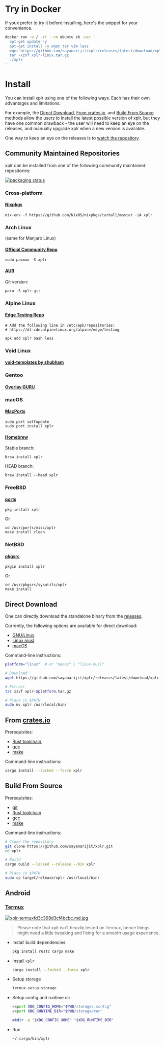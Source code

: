 # Try in Docker

If youx prefer to try it before installing, here's the snippet for your
convenience.

```bash
docker run -w / -it --rm ubuntu sh -uec '
  apt-get update -y
  apt-get install -y wget tar vim less
  wget https://github.com/sayanarijit/xplr/releases/latest/download/xplr-linux.tar.gz
  tar -xzvf xplr-linux.tar.gz
  ./xplr
'
```

# Install

You can install xplr using one of the following ways. Each has their own
advantages and limitations.

For example, the [Direct Download][1], [From crates.io][2], and
[Build From Source][3] methods allow the users to install the latest possible
version of xplr, but they have one common drawback - the user will need to keep
an eye on the releases, and manually upgrade xplr when a new version is
available.

One way to keep an eye on the releases is to [watch the repository][4].

## Community Maintained Repositories

xplr can be installed from one of the following community maintained
repositories:

[![packaging status][5]][6]

### Cross-platform

#### [Nixpkgs][10]

```
nix-env -f https://github.com/NixOS/nixpkgs/tarball/master -iA xplr
```

### Arch Linux

(same for Manjaro Linux)

#### [Official Community Repo][7]

```
sudo pacman -S xplr
```

#### [AUR][8]

Git version:

```
paru -S xplr-git
```

### Alpine Linux

#### [Edge Testing Repo][27]

```
# Add the following line in /etc/apk/repositories:
# https://dl-cdn.alpinelinux.org/alpine/edge/testing

apk add xplr bash less
```

### Void Linux

#### [void-templates by shubham][9]

### Gentoo

#### [Overlay GURU][28]

### macOS

#### [MacPorts][11]

```
sudo port selfupdate
sudo port install xplr
```

#### [Homebrew][12]

Stable branch:

```
brew install xplr
```

HEAD branch:

```
brew install --head xplr
```

### FreeBSD

#### [ports][13]

```
pkg install xplr
```

Or

```
cd /usr/ports/misc/xplr
make install clean
```

### NetBSD

#### [pkgsrc][14]

```
pkgin install xplr
```

Or

```
cd /usr/pkgsrc/sysutils/xplr
make install
```

## Direct Download

One can directly download the standalone binary from the
[releases][15].

Currently, the following options are available for direct download:

- [GNU/Linux][16]
- [Linux musl][26]
- [macOS][17]

Command-line instructions:

```bash
platform="linux"  # or "macos" / "linux-musl"

# Download
wget https://github.com/sayanarijit/xplr/releases/latest/download/xplr-$platform.tar.gz

# Extract
tar xzvf xplr-$platform.tar.gz

# Place in $PATH
sudo mv xplr /usr/local/bin/
```

## From [crates.io][18]

Prerequisites:

- [Rust toolchain][19],
- [gcc][20]
- [make][21]

Command-line instructions:

```bash
cargo install --locked --force xplr
```

## Build From Source

Prerequisites:

- [git][22]
- [Rust toolchain][19]
- [gcc][20]
- [make][21]

Command-line instructions:

```bash
# Clone the repository
git clone https://github.com/sayanarijit/xplr.git
cd xplr

# Build
cargo build --locked --release --bin xplr

# Place in $PATH
sudo cp target/release/xplr /usr/local/bin/
```

## Android

### [Termux][23]

[![xplr-termuxfd3c398d3cf4bcbc.md.jpg][24]][25]

> Please note that xplr isn't heavily tested on Termux, hence things might
> need a little tweaking and fixing for a smooth usage experience.

- Install build dependencies

  ```bash
  pkg install rustc cargo make
  ```

- Install `xplr`

  ```bash
  cargo install --locked --force xplr
  ```

- Setup storage

  ```bash
  termux-setup-storage
  ```

- Setup config and runtime dir

  ```bash
  export XDG_CONFIG_HOME="$PWD/storage/.config"
  export XDG_RUNTIME_DIR="$PWD/storage/run"

  mkdir -p "$XDG_CONFIG_HOME" "$XDG_RUNTIME_DIR"
  ```

- Run
  ```bash
  ~/.cargo/bin/xplr
  ```

[1]: #direct-download
[2]: #from-cratesio
[3]: #build-from-source
[4]: https://github.com/sayanarijit/xplr/watchers
[5]: https://repology.org/badge/vertical-allrepos/xplr.svg
[6]: https://repology.org/project/xplr/versions
[7]: https://archlinux.org/packages/community/x86_64/xplr
[8]: https://aur.archlinux.org/packages/?O=0&SeB=n&K=xplr&outdated=&SB=n&SO=a&PP=50&do_Search=Go
[9]: https://github.com/shubham-cpp/void-pkg-templates
[10]: https://github.com/NixOS/nixpkgs/blob/master/pkgs/applications/misc/xplr
[11]: https://ports.macports.org/port/xplr
[12]: https://formulae.brew.sh/formula/xplr
[13]: https://cgit.freebsd.org/ports/plain/misc/xplr/
[14]: https://pkgsrc.se/sysutils/xplr
[15]: https://github.com/sayanarijit/xplr/releases
[16]: https://github.com/sayanarijit/xplr/releases/latest/download/xplr-linux.tar.gz
[17]: https://github.com/sayanarijit/xplr/releases/latest/download/xplr-macos.tar.gz
[18]: https://crates.io/crates/xplr
[19]: https://www.rust-lang.org/tools/install
[20]: https://gcc.gnu.org/
[21]: https://www.gnu.org/software/make/
[22]: https://git-scm.com/
[23]: https://termux.com/
[24]: https://s3.gifyu.com/images/xplr-termuxfd3c398d3cf4bcbc.md.jpg
[25]: https://gifyu.com/image/tF2D
[26]: https://github.com/sayanarijit/xplr/releases/latest/download/xplr-linux-musl.tar.gz
[27]: https://pkgs.alpinelinux.org/packages?name=xplr
[28]: https://gpo.zugaina.org/Overlays/guru/app-misc/xplr
